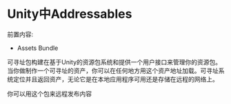 # Unity中Addressables

前置内容:

- Assets Bundle





可寻址包构建在基于Unity的资源包系统和提供一个用户接口来管理你的资源包。当你做制作一个可寻址的资产，你可以在任何地方用这个资产地址加载。可寻址系统定位并且返回资产，无论它是在本地应用程序可用还是存储在远程的网络上。

你可以用这个包来远程发布内容


